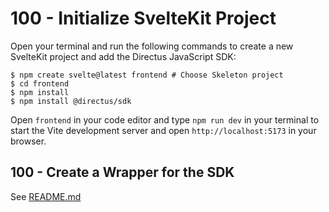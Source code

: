 # 100 - Initialize SvelteKit Project

Open your terminal and run the following commands to create a new SvelteKit project and add the Directus JavaScript SDK:

```
$ npm create svelte@latest frontend # Choose Skeleton project
$ cd frontend
$ npm install
$ npm install @directus/sdk
```

Open ```frontend``` in your code editor and type ```npm run dev``` in your terminal to start the Vite development server and open ```http://localhost:5173``` in your browser.

## 100 - Create a Wrapper for the SDK

See [README.md](./100/README.md)
